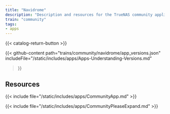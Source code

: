 ```yaml
---
title: "Navidrome"
description: "Description and resources for the TrueNAS community application called Navidrome."
train: "community"
tags:
- apps
---
```


{{< catalog-return-button >}}

{{< github-content 
    path="trains/community/navidrome/app_versions.json"
	includeFile="/static/includes/apps/Apps-Understanding-Versions.md"
>}}

## Resources

{{< include file="/static/includes/apps/CommunityApp.md" >}}

{{< include file="/static/includes/apps/CommunityPleaseExpand.md" >}}

<!--
<div class="docs-sections">

{{< doc-card title="<appname> Deployments" link="/resources/"
descr="How to deploy and configure the <appname> app." >}}

</div>
-->
